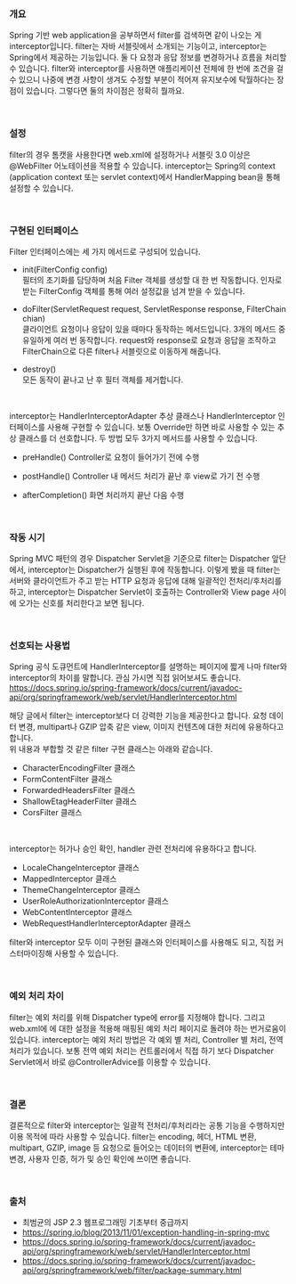 ### 개요
Spring 기반 web application을 공부하면서 filter를 검색하면 같이 나오는 게 interceptor입니다. filter는 자바 서블릿에서 소개되는 기능이고, interceptor는 Spring에서 제공하는 기능입니다. 둘 다 요청과 응답 정보를 변경하거나 흐름을 처리할 수 있습니다.
filter와 interceptor를 사용하면 애플리케이션 전체에 한 번에 조건을 걸 수 있으니 나중에 변경 사항이 생겨도 수정할 부분이 적어져 유지보수에 탁월하다는 장점이 있습니다. 그렇다면 둘의 차이점은 정확히 뭘까요.

<br>

### 설정
filter의 경우 톰캣을 사용한다면 web.xml에 설정하거나 서블릿 3.0 이상은 @WebFilter 어노테이션을 적용할 수 있습니다.
interceptor는 Spring의 context (application context 또는 servlet context)에서 HandlerMapping bean을 통해 설정할 수 있습니다.

<br>

### 구현된 인터페이스
Filter 인터페이스에는 세 가지 메서드로 구성되어 있습니다.
* init(FilterConfig config)    
필터의 초기화를 담당하며 처음 Filter 객체를 생성할 대 한 번 작동합니다. 인자로 받는 FilterConfig 객체를 통해 여러 설정값을 넘겨 받을 수 있습니다.

* doFilter(ServletRequest request, ServletResponse response, FilterChain chian)     
클라이언트 요청이나 응답이 있을 때마다 동작하는 메서드입니다. 3개의 메서드 중 유일하게 여러 번 동작합니다.
request와 response로 요청과 응답을 조작하고 FilterChain으로 다른 filter나 서블릿으로 이동하게 해줍니다.

* destroy()    
모든 동작이 끝나고 난 후 필터 객체를 제거합니다.

<br>

interceptor는 HandlerInterceptorAdapter 추상 클래스나 HandlerInterceptor 인터페이스를 사용해 구현할 수 있습니다. 보통 Override만 하면 바로 사용할 수 있는 추상 클래스를 더 선호합니다. 두 방법 모두 3가지 메서드를 사용할 수 있습니다.
* preHandle()
Controller로 요청이 들어가기 전에 수행

* postHandle()
Controller 내 메서드 처리가 끝난 후 view로 가기 전 수행

* afterCompletion()
화면 처리까지 끝난 다음 수행

<br>

### 작동 시기
Spring MVC 패턴의 경우 Dispatcher Servlet을 기준으로 filter는 Dispatcher 앞단에서, interceptor는 Dispatcher가 실행된 후에 작동합니다. 
이렇게 봤을 때 filter는 서버와 클라이언트가 주고 받는 HTTP 요청과 응답에 대해 일괄적인 전처리/후처리를 하고, interceptor는 Dispatcher Servlet이 호출하는 Controller와 View page 사이에 오가는 신호를 처리한다고 보면 됩니다.

<br>

### 선호되는 사용법 
Spring 공식 도큐먼트에 HandlerInterceptor를 설명하는 페이지에 짧게 나마 filter와 interceptor의 차이를 말합니다. 관심 가시면 직접 읽어보셔도 좋습니다.      
https://docs.spring.io/spring-framework/docs/current/javadoc-api/org/springframework/web/servlet/HandlerInterceptor.html

해당 글에서 filter는 interceptor보다 더 강력한 기능을 제공한다고 합니다. 요청 데이터 변경, multipart나 GZIP 압축 같은 view, 이미지 컨텐츠에 대한 처리에 유용하다고 합니다.    
위 내용과 부합할 것 같은 filter 구현 클래스는 아래와 같습니다.    
* CharacterEncodingFilter 클래스
* FormContentFilter 클래스
* ForwardedHeadersFilter 클래스
* ShallowEtagHeaderFilter 클래스
* CorsFilter 클래스

<br>

interceptor는 허가나 승인 확인, handler 관련 전처리에 유용하다고 합니다.
* LocaleChangeInterceptor 클래스
* MappedInterceptor 클래스
* ThemeChangeInterceptor 클래스
* UserRoleAuthorizationInterceptor 클래스
* WebContentInterceptor 클래스
* WebRequestHandlerInterceptorAdapter 클래스

filter와 interceptor 모두 이미 구현된 클래스와 인터페이스를 사용해도 되고, 직접 커스터마이징해 사용할 수 있습니다.

<br>

### 예외 처리 차이
filter는 예외 처리를 위해 Dispatcher type에 error를 지정해야 합니다. 그리고 web.xml에 <error-page>에 대한 설정을 적용해 매핑된 예외 처리 페이지로 돌려야 하는 번거로움이 있습니다.
interceptor는 예외 처리 방법은 각 예외 별 처리, Controller 별 처리, 전역 처리가 있습니다. 보통 전역 예외 처리는 컨트롤러에서 직접 하기 보다 Dispatcher Servlet에서 바로 @ControllerAdvice를 이용할 수 있습니다. 

<br>

### 결론
결론적으로 filter와 interceptor는 일괄적 전처리/후처리라는 공통 기능을 수행하지만 이용 목적에 따라 사용할 수 있습니다.
filter는 encoding, 헤더, HTML 변환, multipart, GZIP, image 등 요청으로 들어오는 데이터의 변환에, interceptor는 테마 변경, 사용자 인증, 허가 및 승인 확인에 쓰이면 좋습니다.

<br>

### 출처
* 최범균의 JSP 2.3 웹프로그래밍 기초부터 중급까지
* https://spring.io/blog/2013/11/01/exception-handling-in-spring-mvc
* https://docs.spring.io/spring-framework/docs/current/javadoc-api/org/springframework/web/servlet/HandlerInterceptor.html
* https://docs.spring.io/spring-framework/docs/current/javadoc-api/org/springframework/web/filter/package-summary.html
